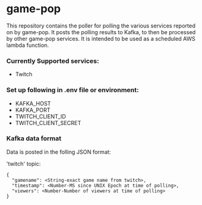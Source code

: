 # game-pop
This repository contains the poller for polling the various services reported on by game-pop. It posts the polling results to Kafka, to then be processed by other game-pop services. It is intended to be used as a scheduled AWS lambda function.

### Currently Supported services:
- Twitch

### Set up following in .env file or environment:
- KAFKA_HOST
- KAFKA_PORT
- TWITCH_CLIENT_ID
- TWITCH_CLIENT_SECRET 

### Kafka data format
Data is posted in the folling JSON format:

'twitch' topic:
```
{
  "gamename": <String-exact game name from twitch>,
  "timestamp": <Number-MS since UNIX Epoch at time of polling>,
  "viewers": <Number-Number of viewers at time of polling>
}
```
